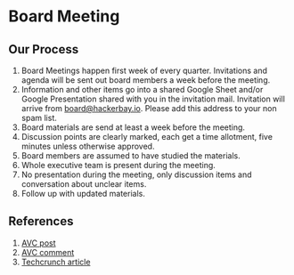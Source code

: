 # Board Meeting 

## Our Process

1. Board Meetings happen first week of every quarter. Invitations and agenda will be sent out board members a week before the meeting.  
1. Information and other items go into a shared Google Sheet and/or Google Presentation shared with you in the invitation mail. Invitation will arrive from board@hackerbay.io. Please add this address to your non spam list. 
1. Board materials are send at least a week before the meeting.
1. Discussion points are clearly marked, each get a time allotment, five minutes unless otherwise approved.
1. Board members are assumed to have studied the materials.
1. Whole executive team is present during the meeting.
1. No presentation during the meeting, only discussion items and conversation about unclear items.
1. Follow up with updated materials.

## References

1. [AVC post](http://avc.com/2016/02/do-you-want-better-board-meetings-then-work-the-phone/)
1. [AVC comment](http://avc.com/2016/02/do-you-want-better-board-meetings-then-work-the-phone/#comment-2489615046)
1. [Techcrunch article](http://techcrunch.com/2016/02/01/1270130/)
